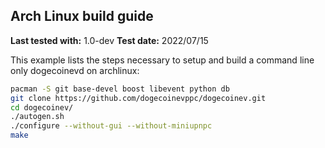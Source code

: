 Arch Linux build guide
----------------------

**Last tested with:** 1.0-dev
**Test date:** 2022/07/15

This example lists the steps necessary to setup and build a command line only
dogecoinevd on archlinux:

```sh
pacman -S git base-devel boost libevent python db
git clone https://github.com/dogecoinevppc/dogecoinev.git
cd dogecoinev/
./autogen.sh
./configure --without-gui --without-miniupnpc
make
```
